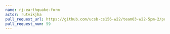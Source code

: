 ```yaml
---
name: rj-earthquake-form
actor: rutvikjha
pull_request_url: https://github.com/ucsb-cs156-w22/team03-w22-5pm-2/pull/59
pull_request_num: 59
---
```

